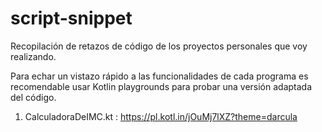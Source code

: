 # script-snippet
Recopilación de retazos de código de los proyectos personales que voy realizando.


Para echar un vistazo rápido a las funcionalidades de cada programa es recomendable usar Kotlin playgrounds para probar una versión adaptada del código.

1. CalculadoraDeIMC.kt : https://pl.kotl.in/jOuMj7lXZ?theme=darcula
